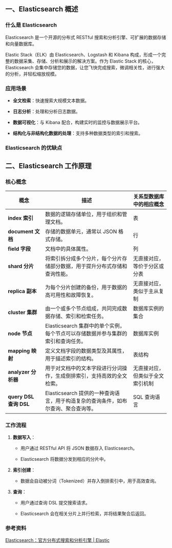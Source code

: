 ##  一、Elasticsearch 概述

### 什么是 Elasticsearch 

Elasticsearch 是一个开源的分布式 RESTful 搜索和分析引擎、可扩展的数据存储和向量数据库。

Elastic Stack（ELK）由 Elasticsearch、Logstash 和 Kibana 构成，形成一个完整的数据采集、存储、分析和展示的解决方案。作为 Elastic Stack 的核心，Elasticsearch 会集中存储您的数据，让您飞快完成搜索，微调相关性，进行强大的分析，并轻松缩放规模。



### 应用场景

- **全文检索**：快速搜索大规模文本数据。

- **日志分析**：处理和分析日志数据。

- **数据可视化**：与 Kibana 配合，构建实时的监控与数据展示平台。

- **结构化与非结构化数据的处理**：支持多种数据类型的索引和搜索。





### Elasticsearch 的优缺点





## 二、Elasticsearch 工作原理

### 核心概念

| **概念**               | **描述**                                                     | **关系型数据库中的相应概念**     |
| ---------------------- | ------------------------------------------------------------ | -------------------------------- |
| **index 索引**         | 数据的逻辑存储单位，用于组织和管理文档。                     | 表                               |
| **document 文档**      | 存储的数据单元，通常以 JSON 格式存储。                       | 行                               |
| **field 字段**         | 文档中的具体属性。                                           | 列                               |
| **shard 分片**         | 将索引拆分成多个分片，每个分片存储部分数据，用于提升分布式存储和查询性能。 | 无直接对应，等价于分区或分表     |
| **replica 副本**       | 为每个分片创建的备份，用于数据的高可用性和故障恢复。         | 无直接对应，类似于主从复制       |
| **cluster 集群**       | 由一个或多个节点组成，共同完成数据存储、索引和检索任务。     | 数据库实例的集合                 |
| **node 节点**          | Elasticsearch 集群中的单个实例，每个节点可以存储数据并参与集群的索引和查询任务。 | 数据库实例                       |
| **mapping 映射**       | 定义文档字段的数据类型及其属性，用于描述索引的结构。         | 表结构                           |
| **analyzer 分析器**    | 用于对文档中的文本字段进行分词操作，生成倒排索引，支持高效的全文检索。 | 无直接对应，但类似于全文索引机制 |
| **query DSL 查询 DSL** | Elasticsearch 提供的一种查询语言，用于构造复杂的查询条件，如布尔查询、聚合查询等。 | SQL 查询语言                     |













### 工作流程

1. **数据写入**：

   - 用户通过 RESTful API 将 JSON 数据存入 Elasticsearch。

   - Elasticsearch 将数据分发到相应的分片中。

2. **索引创建**：

   - 数据会自动被分词（Tokenized）并存入倒排索引中，用于高效查询。

3. **查询**：

   - 用户通过查询 DSL 提交搜索请求。

   - Elasticsearch 会在相关分片上并行检索，并将结果聚合后返回。





### 参考资料

[Elasticsearch：官方分布式搜索和分析引擎 | Elastic](https://www.elastic.co/cn/elasticsearch)